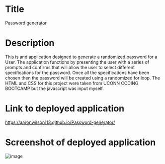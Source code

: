 # Title 

Password generator 

# Description 

This is and application designed to generate a randomized password for a User. The application functions by presenting the user with a series of prompts and confirms that will allow the user to select different specifications for the password. Once all the specifications have been chosen then the password will be created using a randomized for loop. The HTML and CSS for this project were taken from UCONN CODING BOOTCAMP but the javascript was input myself. 

# Link to deployed application

https://aaronwilson113.github.io/Password-generator/

# Screenshot of deployed application

![image](https://user-images.githubusercontent.com/105234776/172196352-05b9ae66-7c78-40bf-9fda-048e263ace62.png)